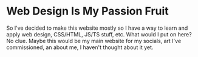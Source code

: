 # Web Design Is My Passion Fruit
So I've decided to make this website mostly so I have a way to learn and apply web design, CSS/HTML, JS/TS stuff, etc.
What would I put on here? No clue. Maybe this would be my main website for my socials, art I've commissioned, an about me, I haven't thought about it yet.
